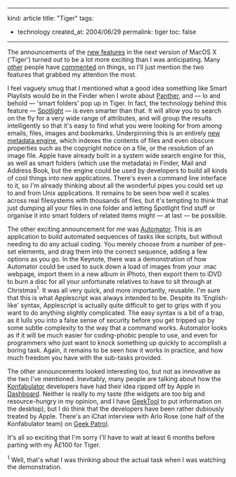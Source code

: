 -----
kind: article
title: "Tiger"
tags:
- technology
created_at: 2004/06/29
permalink: tiger
toc: false
-----

<p>The announcements of the <a href="http://www.apple.com/macosx/tiger/" title="Tiger preview page">new features</a> in the next version of MacOS X ('Tiger') turned out to be a lot more exciting than I was anticipating. Many <a href="http://2lmc.org/spool/id/4496" title="The spool's take on WWDC keynote">other</a> people have <a href="http://interconnected.org/home/2004/06/28/whoa" title="Matt Webb on Tiger">commented</a> on things, so I'll just mention the two features that grabbed my attention the most.</p>

<p>I feel vaguely smug that I mentioned what a good idea something like Smart Playlists would be in the Finder when I wrote about <a href="http://www.rousette.org.uk/blog/archives/2003/10/26/panther-part-2/" title="Panther part 2">Panther</a>, and &mdash; lo and behold &mdash; 'smart folders' pop up in Tiger. In fact, the technology behind this feature &mdash; <a href="http://www.apple.com/macosx/tiger/spotlight.html" title="Spotlight">Spotlight</a> &mdash; is even smarter than that. It will allow you to search on the fly for a very wide range of attributes, and will group the results intelligently so that it's easy to find what you were looking for from among emails, files, images and bookmarks. Underpinning this is an entirely <a href="http://www.apple.com/macosx/tiger/searchtechnology.html" title="Searching technologies in Spotlight">new metadata engine</a>, which indexes the contents of files and even obscure properties such as the copyright notice on a file, or the resolution of an image file. Apple have already built in a system wide search engine for this, as well as smart folders (which use the metadata) in Finder, Mail and Address Book, but the engine could be used by developers to build all kinds of cool things into new applications. There's even a command line interface to it, so I'm already thinking about all the wonderful pipes you could set up to and from Unix applications. It remains to be seen how well it scales across real filesystems with thousands of files, but it's tempting to think that just dumping all your files in one folder and letting Spotlight find stuff or organise it into smart folders of related items might &mdash; at last &mdash; be possible.</p><p>The other exciting announcement for me was <a href="http://www.apple.com/macosx/tiger/automator.html" title="Automator">Automator</a>. This is an application to build automated sequences of tasks like scripts, but without needing to do any actual coding. You merely choose from a number of pre-set elements, and drag them into the correct sequence, adding a few options as you go. In the Keynote, there was a demonstration of how Automator could be used to suck down a load of images from your .mac webpage, import them in a new album in iPhoto, then export them to iDVD to burn a disc for all your unfortunate relatives to have to sit through at Christmas<sup>1</sup>. It was all very quick, and more importantly, reusable. I'm sure that this is what Applescript was always intended to be. Despite its 'English-like' syntax, Applescript is actually quite difficult to get to grips with if you want to do anything slightly complicated. The easy syntax is a bit of a trap, as it lulls you into a false sense of security before you get tripped up by some subtle complexity to the way that a command works. Automator looks as if it will be much easier for coding-phobic people to use, and even for programmers who just want to knock something up quickly to accomplish a boring task. Again, it remains to be seen how it works in practice, and how much freedom you have with the sub-tasks provided.</p><p>The other announcements looked interesting too, but not as innovative as the two I've mentioned. Inevitably, many people are talking about how the <a href="http://www.konfabulator.com/" title="Konfabulator">Konfabulator</a> developers have had their idea ripped off by Apple in <a href="http://www.apple.com/macosx/tiger/dashboard.html" title="Dashboard">Dashboard</a>. Neither is really to my taste (the widgets are too big and resource-hungry in my opinion, and I have <a href="http://projects.tynsoe.org" title="GeekTool">GeekTool</a> to put information on the desktop), but I do think that the developers have been rather dubiously treated by Apple. There's an iChat interview with Arlo Rose (one half of the Konfabulator team) on <a href="http://www.geekpatrol.ca/archives/2004/06/28/specialpatrolarlo.php" title="Interview with Arlo Rose on Geek Patrol">Geek Patrol</a>.</p><p>It's all so exciting that I'm sorry I'll have to wait at least 6 months before parting with my Â£100 for Tiger.</p><p><sup>1</sup> Well, that's what I was thinking about the actual task when I was watching the demonstration.</p>
